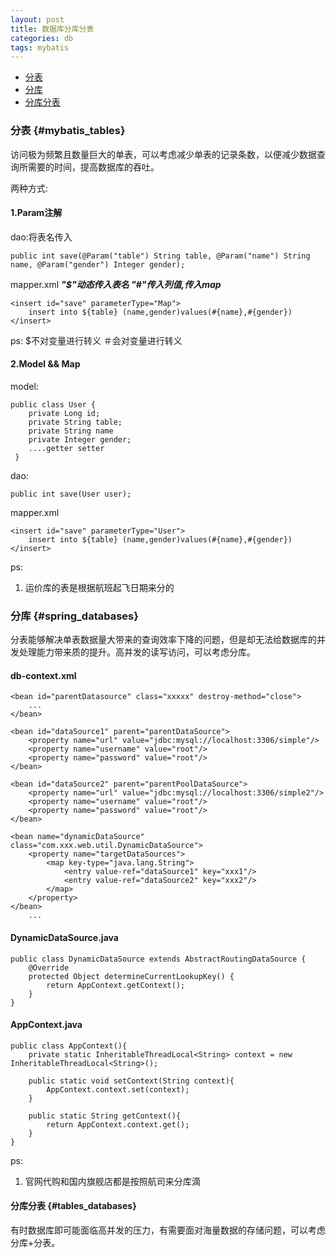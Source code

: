 ```yaml
---
layout: post
title: 数据库分库分表
categories: db
tags: mybatis
---
```

*   [分表](#mybatis_tables)
*   [分库](#spring_databases)
*   [分库分表](#tables_databases)

### 分表 {#mybatis_tables}

访问极为频繁且数量巨大的单表，可以考虑减少单表的记录条数，以便减少数据查询所需要的时间，提高数据库的吞吐。

两种方式:

#### 1.Param注解

dao:将表名传入

    public int save(@Param("table") String table, @Param("name") String name, @Param("gender") Integer gender);

mapper.xml  ***"$"动态传入表名 "#"传入列值,传入map***

    <insert id="save" parameterType="Map">
        insert into ${table} (name,gender)values(#{name},#{gender})
    </insert>

ps: $不对变量进行转义 ＃会对变量进行转义

#### 2.Model && Map

model:

    public class User {
        private Long id;
        private String table;
        private String name
        private Integer gender;
        ....getter setter
     }

dao:

    public int save(User user);

mapper.xml

    <insert id="save" parameterType="User">
        insert into ${table} (name,gender)values(#{name},#{gender})
    </insert>

ps:

1. 运价库的表是根据航班起飞日期来分的

### 分库 {#spring_databases}

分表能够解决单表数据量大带来的查询效率下降的问题，但是却无法给数据库的并发处理能力带来质的提升。高并发的读写访问，可以考虑分库。

#### db-context.xml

    <bean id="parentDatasource" class="xxxxx" destroy-method="close">
        ...
    </bean>

    <bean id="dataSource1" parent="parentDataSource">
        <property name="url" value="jdbc:mysql://localhost:3306/simple"/>
        <property name="username" value="root"/>
        <property name="password" value="root"/>
    </bean>

    <bean id="dataSource2" parent="parentPoolDataSource">
        <property name="url" value="jdbc:mysql://localhost:3306/simple2"/>
        <property name="username" value="root"/>
        <property name="password" value="root"/>
    </bean>

    <bean name="dynamicDataSource" class="com.xxx.web.util.DynamicDataSource">
        <property name="targetDataSources">
            <map key-type="java.lang.String">
                <entry value-ref="dataSource1" key="xxx1"/>
                <entry value-ref="dataSource2" key="xxx2"/>
            </map>
        </property>
    </bean>
        ...

#### DynamicDataSource.java

    public class DynamicDataSource extends AbstractRoutingDataSource {
        @Override
        protected Object determineCurrentLookupKey() {
            return AppContext.getContext();
        }
    }

#### AppContext.java

    public class AppContext(){
        private static InheritableThreadLocal<String> context = new InheritableThreadLocal<String>();

        public static void setContext(String context){        
            AppContext.context.set(context);    
        }

        public static String getContext(){        
            return AppContext.context.get();
        }
    }

ps:
1.  官网代购和国内旗舰店都是按照航司来分库滴

#### 分库分表 {#tables_databases}

有时数据库即可能面临高并发的压力，有需要面对海量数据的存储问题，可以考虑分库+分表。
